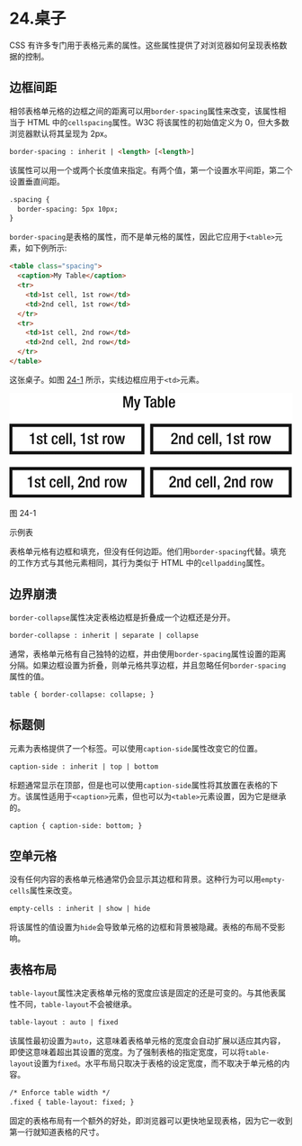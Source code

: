 # 24.桌子

CSS 有许多专门用于表格元素的属性。这些属性提供了对浏览器如何呈现表格数据的控制。

## 边框间距

相邻表格单元格的边框之间的距离可以用`border-spacing`属性来改变，该属性相当于 HTML 中的`cellspacing`属性。W3C 将该属性的初始值定义为 0，但大多数浏览器默认将其呈现为 2px。

```html
border-spacing : inherit | <length> [<length>]

```

该属性可以用一个或两个长度值来指定。有两个值，第一个设置水平间距，第二个设置垂直间距。

```html
.spacing {
  border-spacing: 5px 10px;
}

```

`border-spacing`是表格的属性，而不是单元格的属性，因此它应用于`<table>`元素，如下例所示:

```html
<table class="spacing">
  <caption>My Table</caption>
  <tr>
    <td>1st cell, 1st row</td>
    <td>2nd cell, 1st row</td>
  </tr>
  <tr>
    <td>1st cell, 2nd row</td>
    <td>2nd cell, 2nd row</td>
  </tr>
</table>

```

这张桌子。如图 [24-1](#Fig1) 所示，实线边框应用于`<td>`元素。

![img/320834_2_En_24_Fig1_HTML.png](img/320834_2_En_24_Fig1_HTML.png)

图 24-1

示例表

表格单元格有边框和填充，但没有任何边距。他们用`border-spacing`代替。填充的工作方式与其他元素相同，其行为类似于 HTML 中的`cellpadding`属性。

## 边界崩溃

`border-collapse`属性决定表格边框是折叠成一个边框还是分开。

```html
border-collapse : inherit | separate | collapse

```

通常，表格单元格有自己独特的边框，并由使用`border-spacing`属性设置的距离分隔。如果边框设置为折叠，则单元格共享边框，并且忽略任何`border-spacing`属性的值。

```html
table { border-collapse: collapse; }

```

## 标题侧

元素为表格提供了一个标签。可以使用`caption-side`属性改变它的位置。

```html
caption-side : inherit | top | bottom

```

标题通常显示在顶部，但是也可以使用`caption-side`属性将其放置在表格的下方。该属性适用于`<caption>`元素，但也可以为`<table>`元素设置，因为它是继承的。

```html
caption { caption-side: bottom; }

```

## 空单元格

没有任何内容的表格单元格通常仍会显示其边框和背景。这种行为可以用`empty-cells`属性来改变。

```html
empty-cells : inherit | show | hide

```

将该属性的值设置为`hide`会导致单元格的边框和背景被隐藏。表格的布局不受影响。

## 表格布局

`table-layout`属性决定表格单元格的宽度应该是固定的还是可变的。与其他表属性不同，`table-layout`不会被继承。

```html
table-layout : auto | fixed

```

该属性最初设置为`auto`，这意味着表格单元格的宽度会自动扩展以适应其内容，即使这意味着超出其设置的宽度。为了强制表格的指定宽度，可以将`table-layout`设置为`fixed`。水平布局只取决于表格的设定宽度，而不取决于单元格的内容。

```html
/* Enforce table width */
.fixed { table-layout: fixed; }

```

固定的表格布局有一个额外的好处，即浏览器可以更快地呈现表格，因为它一收到第一行就知道表格的尺寸。